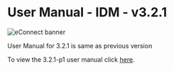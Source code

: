 #  User Manual  - IDM - v3.2.1

![eConnect banner](../../../../../images/banner-econnect-m3.jpg)

User Manual for 3.2.1 is same as previous version

To view the 3.2.1-p1 user manual click [here](../3.2.1-p1/usermanual-idm.md).
